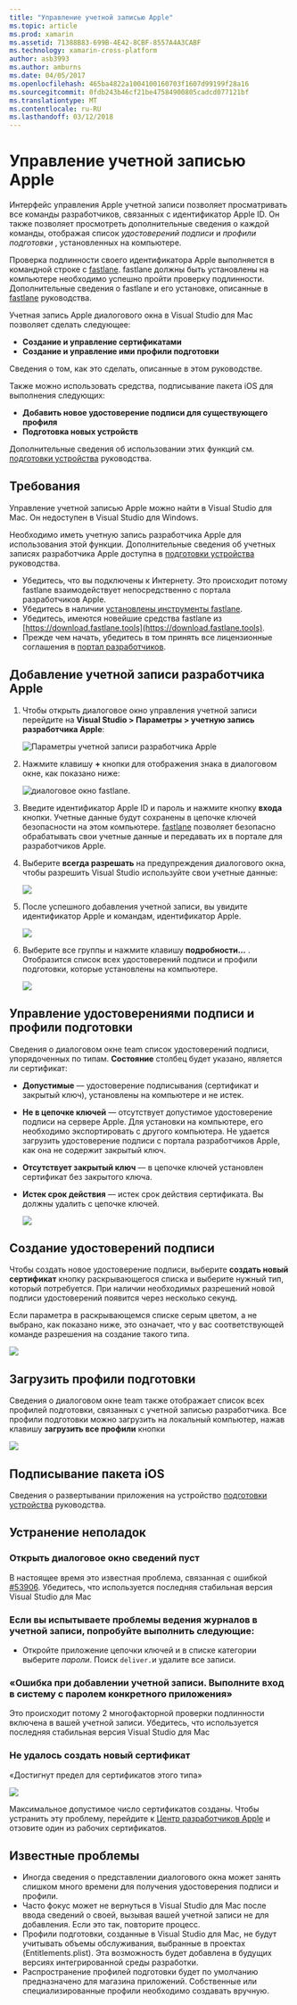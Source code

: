```yaml
---
title: "Управление учетной записью Apple"
ms.topic: article
ms.prod: xamarin
ms.assetid: 71388B83-699B-4E42-8CBF-8557A4A3CABF
ms.technology: xamarin-cross-platform
author: asb3993
ms.author: amburns
ms.date: 04/05/2017
ms.openlocfilehash: 465ba4822a1004100160703f1607d99199f28a16
ms.sourcegitcommit: 0fdb243b46cf21be47584900805cadcd077121bf
ms.translationtype: MT
ms.contentlocale: ru-RU
ms.lasthandoff: 03/12/2018
---
```

# <a name="apple-account-management"></a>Управление учетной записью Apple

Интерфейс управления Apple учетной записи позволяет просматривать все команды разработчиков, связанных с идентификатор Apple ID. Он также позволяет просмотреть дополнительные сведения о каждой команды, отображая список _удостоверений подписи_ и _профили подготовки_ , установленных на компьютере.

Проверка подлинности своего идентификатора Apple выполняется в командной строке с [fastlane](https://fastlane.tools/). fastlane должны быть установлены на компьютере необходимо успешно пройти проверку подлинности. Дополнительные сведения о fastlane и его установке, описанные в [fastlane](~/ios/deploy-test/provisioning/fastlane/index.md) руководства.

Учетная запись Apple диалогового окна в Visual Studio для Mac позволяет сделать следующее:

* **Создание и управление сертификатами** 
* **Создание и управление ими профили подготовки** 

Сведения о том, как это сделать, описанные в этом руководстве.

Также можно использовать средства, подписывание пакета iOS для выполнения следующих:

* **Добавить новое удостоверение подписи для существующего профиля** 
* **Подготовка новых устройств** 

Дополнительные сведения об использовании этих функций см. [подготовки устройства](~/ios/get-started/installation/device-provisioning/index.md) руководства.
️
## <a name="requirements"></a>Требования

Управление учетной записью Apple можно найти в Visual Studio для Mac. Он недоступен в Visual Studio для Windows.

Необходимо иметь учетную запись разработчика Apple для использования этой функции. Дополнительные сведения об учетных записях разработчика Apple доступна в [подготовки устройства](~/ios/get-started/installation/device-provisioning/index.md) руководства.

- Убедитесь, что вы подключены к Интернету. Это происходит потому fastlane взаимодействует непосредственно с портала разработчиков Apple.
- Убедитесь в наличии [установлены инструменты fastlane](~/ios/deploy-test/provisioning/fastlane/index.md#Installation).
- Убедитесь, имеются новейшие средства fastlane из [https://download.fastlane.tools](https://download.fastlane.tools).
- Прежде чем начать, убедитесь в том принять все лицензионные соглашения в [портал разработчиков](https://developer.apple.com/account/).

## <a name="adding-an-apple-developer-account"></a>Добавление учетной записи разработчика Apple

1. Чтобы открыть диалоговое окно управления учетной записи перейдите на **Visual Studio > Параметры > учетную запись разработчика Apple**:

    ![Параметры учетной записи разработчика Apple](apple-account-management-images/image1.png)

2. Нажмите клавишу  **+**  кнопки для отображения знака в диалоговом окне, как показано ниже: 

    ![диалоговое окно fastlane.](apple-account-management-images/image2.png)

4. Введите идентификатор Apple ID и пароль и нажмите кнопку **входа** кнопки. Учетные данные будут сохранены в цепочке ключей безопасности на этом компьютере. [fastlane](~/ios/deploy-test/provisioning/fastlane/index.md) позволяет безопасно обрабатывать свои учетные данные и передавать их в портале для разработчиков Apple.
 
5. Выберите **всегда разрешать** на предупреждения диалогового окна, чтобы разрешить Visual Studio используйте свои учетные данные:

    ![](apple-account-management-images/image4.png)

6. После успешного добавления учетной записи, вы увидите идентификатор Apple и командам, идентификатор Apple.

    ![](apple-account-management-images/image5.png)

7. Выберите все группы и нажмите клавишу **подробности...** . Отобразится список всех удостоверений подписи и профили подготовки, которые установлены на компьютере.

    ![](apple-account-management-images/image6.png)


<a name="managing"/>
    


## <a name="managing-signing-identities-and-provisioning-profiles"></a>Управление удостоверениями подписи и профили подготовки

Сведения о диалоговом окне team список удостоверений подписи, упорядоченных по типам. **Состояние** столбец будет указано, является ли сертификат: 

* **Допустимые** — удостоверение подписывания (сертификат и закрытый ключ), установлены на компьютере и не истек.

* **Не в цепочке ключей** — отсутствует допустимое удостоверение подписи на сервере Apple. Для установки на компьютере, его необходимо экспортировать с другого компьютера. Не удается загрузить удостоверение подписи с портала разработчиков Apple, как она не содержит закрытый ключ.

* **Отсутствует закрытый ключ** — в цепочке ключей установлен сертификат без закрытого ключа.

* **Истек срок действия** — истек срок действия сертификата. Вы должны удалить с цепочке ключей.

  ![](apple-account-management-images/image7.png)

## <a name="create-a-signing-identities"></a>Создание удостоверений подписи

Чтобы создать новое удостоверение подписи, выберите **создать новый сертификат** кнопку раскрывающегося списка и выберите нужный тип, который потребуется. При наличии необходимых разрешений новой подписи удостоверений появится через несколько секунд.

Если параметра в раскрывающемся списке серым цветом, а не выбрано, как показано ниже, это означает, что у вас соответствующей команде разрешения на создание такого типа.

![](apple-account-management-images/image8.png)

## <a name="download-provisioning-profiles"></a>Загрузить профили подготовки

Сведения о диалоговом окне team также отображает список всех профилей подготовки, связанных с учетной записью разработчика. Все профили подготовки можно загрузить на локальный компьютер, нажав клавишу **загрузить все профили** кнопки

![](apple-account-management-images/image9.png)

## <a name="ios-bundle-signing"></a>Подписывание пакета iOS

Сведения о развертывании приложения на устройство [подготовки устройства](~/ios/get-started/installation/device-provisioning/index.md) руководства.

## <a name="troubleshooting"></a>Устранение неполадок

### <a name="view-details-dialog-is-empty"></a>Открыть диалоговое окно сведений пуст

В настоящее время это известная проблема, связанная с ошибкой [#53906](https://bugzilla.xamarin.com/show_bug.cgi?id=53906). Убедитесь, что используется последняя стабильная версия Visual Studio для Mac

### <a name="if-you-are-experiencing-issues-logging-in-your-account-please-try-the-following"></a>Если вы испытываете проблемы ведения журналов в учетной записи, попробуйте выполнить следующие:

* Откройте приложение цепочки ключей и в списке категории выберите *пароли*. Поиск `deliver.`и удалите все записи.

### <a name="error-adding-account-please-sign-in-with-an-app-specific-password"></a>«Ошибка при добавлении учетной записи. Выполните вход в систему с паролем конкретного приложения»

Это происходит потому 2 многофакторной проверки подлинности включена в вашей учетной записи. Убедитесь, что используется последняя стабильная версия Visual Studio для Mac

### <a name="failed-to-create-new-certificate"></a>Не удалось создать новый сертификат
«Достигнут предел для сертификатов этого типа»

![](apple-account-management-images/image10.png)

Максимальное допустимое число сертификатов созданы. Чтобы устранить эту проблему, перейдите к [Центр разработчиков Apple](https://developer.apple.com/account/ios/certificate/distribution) и отзовите один из рабочих сертификатов.

## <a name="known-issues"></a>Известные проблемы

* Иногда сведения о представлении диалогового окна может занять слишком много времени для получения удостоверения подписи и профили.
* Часто фокус может не вернуться в Visual Studio для Mac после ввода сведений о своей, вызывая вашей учетной записи не для добавления. Если это так, повторите процесс.
* Профили подготовки, созданные в Visual Studio для Mac, не будут учитывать объемы обслуживания, выбранные в проектах (Entitlements.plist). Эта возможность будет добавлена в будущих версиях интегрированной среды разработки.
* Распространение профилей подготовки будет по умолчанию предназначено для магазина приложений. Собственные или специализированные профили необходимо создавать вручную.
